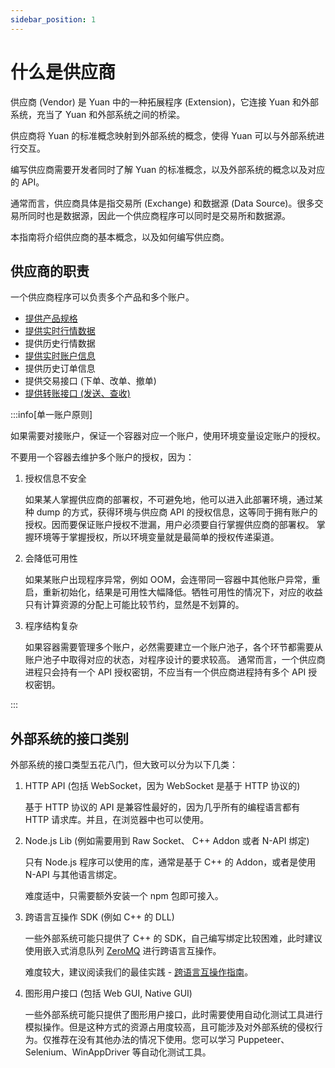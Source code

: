 ```yaml
---
sidebar_position: 1
---
```


# 什么是供应商

供应商 (Vendor) 是 Yuan 中的一种拓展程序 (Extension)，它连接 Yuan 和外部系统，充当了 Yuan 和外部系统之间的桥梁。

供应商将 Yuan 的标准概念映射到外部系统的概念，使得 Yuan 可以与外部系统进行交互。

编写供应商需要开发者同时了解 Yuan 的标准概念，以及外部系统的概念以及对应的 API。

通常而言，供应商具体是指交易所 (Exchange) 和数据源 (Data Source)。很多交易所同时也是数据源，因此一个供应商程序可以同时是交易所和数据源。

本指南将介绍供应商的基本概念，以及如何编写供应商。

## 供应商的职责

一个供应商程序可以负责多个产品和多个账户。

- [提供产品规格](./vendor-product)
- [提供实时行情数据](./vendor-realtime-market-data)
- 提供历史行情数据
- [提供实时账户信息](./vendor-account-info)
- 提供历史订单信息
- 提供交易接口 (下单、改单、撤单)
- [提供转账接口 (发送、查收)](./vendor-transfer)

:::info[单一账户原则]

如果需要对接账户，保证一个容器对应一个账户，使用环境变量设定账户的授权。

不要用一个容器去维护多个账户的授权，因为：

1. 授权信息不安全

   如果某人掌握供应商的部署权，不可避免地，他可以进入此部署环境，通过某种 dump 的方式，获得环境与供应商 API 的授权信息，这等同于拥有账户的授权。因而要保证账户授权不泄漏，用户必须要自行掌握供应商的部署权。
   掌握环境等于掌握授权，所以环境变量就是最简单的授权传递渠道。

2. 会降低可用性

   如果某账户出现程序异常，例如 OOM，会连带同一容器中其他账户异常，重启，重新初始化，结果是可用性大幅降低。牺牲可用性的情况下，对应的收益只有计算资源的分配上可能比较节约，显然是不划算的。

3. 程序结构复杂

   如果容器需要管理多个账户，必然需要建立一个账户池子，各个环节都需要从账户池子中取得对应的状态，对程序设计的要求较高。
   通常而言，一个供应商进程只会持有一个 API 授权密钥，不应当有一个供应商进程持有多个 API 授权密钥。

:::

## 外部系统的接口类别

外部系统的接口类型五花八门，但大致可以分为以下几类：

1. HTTP API (包括 WebSocket，因为 WebSocket 是基于 HTTP 协议的)

   基于 HTTP 协议的 API 是兼容性最好的，因为几乎所有的编程语言都有 HTTP 请求库。并且，在浏览器中也可以使用。

2. Node.js Lib (例如需要用到 Raw Socket、 C++ Addon 或者 N-API 绑定)

   只有 Node.js 程序可以使用的库，通常是基于 C++ 的 Addon，或者是使用 N-API 与其他语言绑定。

   难度适中，只需要额外安装一个 npm 包即可接入。

3. 跨语言互操作 SDK (例如 C++ 的 DLL)

   一些外部系统可能只提供了 C++ 的 SDK，自己编写绑定比较困难，此时建议使用嵌入式消息队列 [ZeroMQ](https://zeromq.org/) 进行跨语言互操作。

   难度较大，建议阅读我们的最佳实践 - [跨语言互操作指南](./cross-language-interoperability)。

4. 图形用户接口 (包括 Web GUI, Native GUI)

   一些外部系统可能只提供了图形用户接口，此时需要使用自动化测试工具进行模拟操作。但是这种方式的资源占用度较高，且可能涉及对外部系统的侵权行为。仅推荐在没有其他办法的情况下使用。您可以学习 Puppeteer、Selenium、WinAppDriver 等自动化测试工具。

<!-- ## 开始实现供应商

一个供应商程序通常是一个 Node.js 程序，它需要使用终端 (Terminal) 与主机中的其他终端通讯。

:::info[供应商可以在浏览器中运行吗？]
可以，但不推荐。

因为它最后需要以守护进程的形式运行，提供服务。

而浏览器存在"后台时钟冻结"、"资源占用高"等原因，不适合作为守护进程运行。
:::

```ts
import { Terminal } from '@yuants/protocol';

const terminal = new Terminal(process.env.HOST_URL!, {});
``` -->
